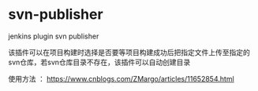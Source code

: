 # svn-publisher
jenkins plugin svn publisher

该插件可以在项目构建时选择是否要等项目构建成功后把指定文件上传至指定的svn仓库，若svn仓库目录不存在，该插件可以自动创建目录

使用方法 ： https://www.cnblogs.com/ZMargo/articles/11652854.html
